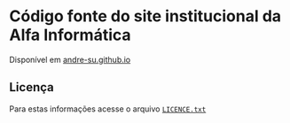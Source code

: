 # Código fonte do site institucional da Alfa Informática

Disponível em [andre-su.github.io](https://andre-su.github.io/alfa-informatica-portfolio/)

## Licença

Para estas informações acesse o arquivo [`LICENCE.txt`](./LICENCE.txt)

